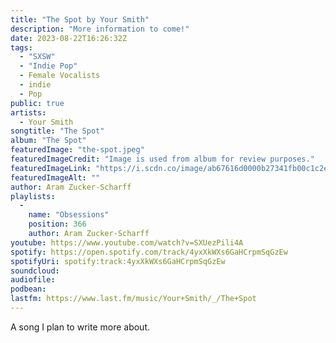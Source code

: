```yaml
---
title: "The Spot by Your Smith"
description: "More information to come!"
date: 2023-08-22T16:26:32Z
tags:
  - "SXSW"
  - "Indie Pop"
  - Female Vocalists
  - indie
  - Pop
public: true
artists:
  - Your Smith
songtitle: "The Spot"
album: "The Spot"
featuredImage: "the-spot.jpeg"
featuredImageCredit: "Image is used from album for review purposes."
featuredImageLink: "https://i.scdn.co/image/ab67616d0000b27341fb00c1c2e3828726dab423"
featuredImageAlt: ""
author: Aram Zucker-Scharff
playlists:
  -
    name: "Obsessions"
    position: 366
    author: Aram Zucker-Scharff
youtube: https://www.youtube.com/watch?v=SXUezPili4A
spotify: https://open.spotify.com/track/4yxXkWXs6GaHCrpmSqGzEw
spotifyUri: spotify:track:4yxXkWXs6GaHCrpmSqGzEw
soundcloud:
audiofile:
podbean:
lastfm: https://www.last.fm/music/Your+Smith/_/The+Spot
---
```


A song I plan to write more about.
		